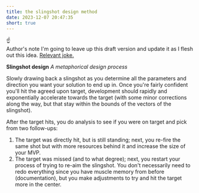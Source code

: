 ```yaml
---
title: the slingshot design method
date: 2023-12-07 20:47:35
short: true
---
```


<div class="alert alert-default">
  <div class="alert-inner">
	<div class="alert-icon">
	  ☝️
	</div>
	<div class="alert-gutter"></div>
	<div class="alert-copy">
	  <span class="alert-copy-title">Author's note</span>
	  <span class="alert-copy-body">I'm going to leave up this draft version and update it as I flesh out this idea. <a href="https://www.youtube.com/watch?v=R_nuZD4Y7IM">Relevant joke.</a></span>
	</div>
  </div>
</div>

**Slingshot design**
_A metaphorical design process_

Slowly drawing back a slingshot as you determine all the parameters and direction you want your solution to end up in. Once you're fairly confident you'll hit the agreed upon target, development should rapidly and exponentially accelerate towards the target (with some minor corrections along the way, but that stay within the bounds of the vectors of the slingshot).

After the target hits, you do analysis to see if you were on target and pick from two follow-ups:

1. The target was directly hit, but is still standing; next, you re-fire the same shot but with more resources behind it and increase the size of your MVP.
2. The target was missed (and to what degree); next, you restart your process of trying to re-aim the slingshot. You don't necessarily need to redo everything since you have muscle memory from before (documentation), but you make adjustments to try and hit the target more in the center.
